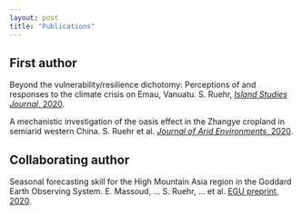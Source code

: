```yaml
---
layout: post
title: "Publications"
---
```


## First author
Beyond the vulnerability/resilience dichotomy: Perceptions of and responses to the climate crisis on Emau, Vanuatu. S. Ruehr, [_Island Studies Journal_, 2020](https://islandstudiesjournal.org/files/ISJ.151.pdf). 

A mechanistic investigation of the oasis effect in the Zhangye cropland in semiarid western China. S. Ruehr et al. [_Journal of Arid Environments_, 2020](https://www.sciencedirect.com/science/article/abs/pii/S0140196320300331?via%3Dihub).

## Collaborating author
Seasonal forecasting skill for the High Mountain Asia region in the Goddard Earth Observing System. E. Massoud, ... S. Ruehr, ... et al. [EGU preprint, 2020](https://egusphere.copernicus.org/preprints/2022/egusphere-2022-449/).
